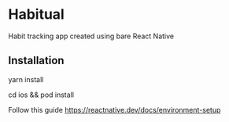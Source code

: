 # Habitual

Habit tracking app created using bare React Native

## Installation

yarn install

cd ios && pod install

Follow this guide https://reactnative.dev/docs/environment-setup
